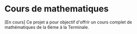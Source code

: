 # Cours de mathematiques
[En cours] Ce projet a pour objectif d'offrir un cours complet de mathématiques de la 6ème à la Terminale.